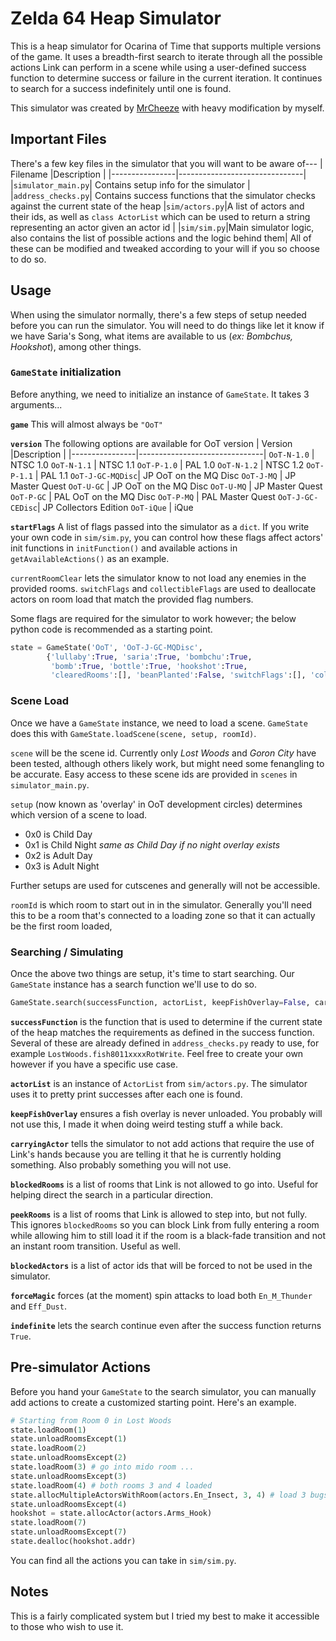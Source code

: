 # Zelda 64 Heap Simulator

This is a heap simulator for Ocarina of Time that supports multiple versions of the game. It uses a breadth-first search to iterate through all the possible actions Link can perform in a scene while using a user-defined success function to determine success or failure in the current iteration. It continues to search for a success indefinitely until one is found.

This simulator was created by [MrCheeze](https://github.com/MrCheeze/zelda64-heapsim) with heavy modification by myself.

## Important Files

There's a few key files in the simulator that you will want to be aware of---
| Filename       |Description                    |
|----------------|-------------------------------|
|`simulator_main.py`| Contains setup info for the simulator         |
|`address_checks.py`| Contains success functions that the simulator checks against the current state of the heap
|`sim/actors.py`|A list of actors and their ids, as well as `class ActorList` which can be used to return a string representing an actor given an actor id  |
|`sim/sim.py`|Main simulator logic, also contains the list of possible actions and the logic behind them|
All of these can be modified and tweaked according to your will if you so choose to do so.

## Usage

When using the simulator normally, there's a few steps of setup needed before you can run the simulator. You will need to do things like let it know if we have Saria's Song, what items are available to us (*ex: Bombchus, Hookshot*), among other things.

### `GameState` initialization

Before anything, we need to initialize an instance of `GameState`. It takes 3 arguments...

**`game`**
This will almost always be `"OoT"`

**`version`**
The following options are available for OoT version
| Version        |Description                    |
|----------------|-------------------------------|
`OoT-N-1.0`      | NTSC 1.0
`OoT-N-1.1`      | NTSC 1.1
`OoT-P-1.0`      | PAL 1.0
`OoT-N-1.2`      | NTSC 1.2
`OoT-P-1.1`      | PAL 1.1
`OoT-J-GC-MQDisc`| JP OoT on the MQ Disc
`OoT-J-MQ`       | JP Master Quest
`OoT-U-GC`       | JP OoT on the MQ Disc
`OoT-U-MQ`       | JP Master Quest
`OoT-P-GC`       | PAL OoT on the MQ Disc
`OoT-P-MQ`       | PAL Master Quest
`OoT-J-GC-CEDisc`| JP Collectors Edition
`OoT-iQue`       | iQue

**`startFlags`**
A list of flags passed into the simulator as a `dict`. If you write your own code in `sim/sim.py`, you can control how these flags affect actors' init functions in `initFunction()` and available actions in `getAvailableActions()` as an example.

`currentRoomClear` lets the simulator know to not load any enemies in the provided rooms. `switchFlags` and `collectibleFlags` are used to deallocate actors on room load that match the provided flag numbers.

Some flags are required for the simulator to work however; the below python code is recommended as a starting point.

```py
state = GameState('OoT', 'OoT-J-GC-MQDisc',
        {'lullaby':True, 'saria':True, 'bombchu':True,
         'bomb':True, 'bottle':True, 'hookshot':True,
         'clearedRooms':[], 'beanPlanted':False, 'switchFlags':[], 'collectibleFlags':[]})
```

### Scene Load

Once we have a `GameState` instance, we need to load a scene. `GameState` does this with `GameState.loadScene(scene, setup, roomId)`. 

`scene` will be the scene id. Currently only *Lost Woods* and *Goron City* have been tested, although others likely work, but might need some fenangling to be accurate. Easy access to these scene ids are provided in `scenes` in `simulator_main.py`.

`setup` (now known as 'overlay' in OoT development circles) determines which version of a scene to load. 
- 0x0 is Child Day
- 0x1 is Child Night 
_same as Child Day if no night overlay exists_
- 0x2 is Adult Day
- 0x3 is Adult Night

Further setups are used for cutscenes and generally will not be accessible.

`roomId` is which room to start out in in the simulator. Generally you'll need this to be a room that's connected to a loading zone so that it can actually be the first room loaded,

### Searching / Simulating

Once the above two things are setup, it's time to start searching. Our `GameState` instance has a search function we'll use to do so.
```py
GameState.search(successFunction, actorList, keepFishOverlay=False, carryingActor=False, blockedRooms=[], peekRooms=[], blockedActors=[], forceMagic=False, indefinite=False)
```
**`successFunction`** is the function that is used to determine if the current state of the heap matches the requirements as defined in the success function. Several of these are already defined in `address_checks.py` ready to use, for example `LostWoods.fish8011xxxxRotWrite`. Feel free to create your own however if you have a specific use case.

**`actorList`** is an instance of `ActorList` from `sim/actors.py`. The simulator uses it to pretty print successes after each one is found.

**`keepFishOverlay`** ensures a fish overlay is never unloaded. You probably will not use this, I made it when doing weird testing stuff a while back.

**`carryingActor`** tells the simulator to not add actions that require the use of Link's hands because you are telling it that he is currently holding something. Also probably something you will not use.

**`blockedRooms`** is a list of rooms that Link is not allowed to go into. Useful for helping direct the search in a particular direction.

**`peekRooms`** is a list of rooms that Link is allowed to step into, but not fully. This ignores `blockedRooms` so you can block Link from fully entering a room while allowing him to still load it if the room is a black-fade transition and not an instant room transition. Useful as well.

**`blockedActors`** is a list of actor ids that will be forced to not be used in the simulator. 

**`forceMagic`** forces (at the moment) spin attacks to load both `En_M_Thunder` and `Eff_Dust`.

**`indefinite`** lets the search continue even after the success function returns `True`.

## Pre-simulator Actions

Before you hand your `GameState` to the search simulator, you can manually add actions to create a customized starting point. Here's an example.
```py
# Starting from Room 0 in Lost Woods
state.loadRoom(1)
state.unloadRoomsExcept(1)
state.loadRoom(2)
state.unloadRoomsExcept(2)
state.loadRoom(3) # go into mido room ...
state.unloadRoomsExcept(3)
state.loadRoom(4) # both rooms 3 and 4 loaded
state.allocMultipleActorsWithRoom(actors.En_Insect, 3, 4) # load 3 bugs in room 4
state.unloadRoomsExcept(4)
hookshot = state.allocActor(actors.Arms_Hook)
state.loadRoom(7)
state.unloadRoomsExcept(7)
state.dealloc(hookshot.addr)
```
You can find all the actions you can take in `sim/sim.py`.

## Notes

This is a fairly complicated system but I tried my best to make it accessible to those who wish to use it.
